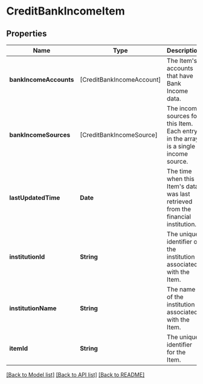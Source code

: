 # CreditBankIncomeItem

## Properties
Name | Type | Description | Notes
------------ | ------------- | ------------- | -------------
**bankIncomeAccounts** | [CreditBankIncomeAccount] | The Item&#39;s accounts that have Bank Income data. | [optional] 
**bankIncomeSources** | [CreditBankIncomeSource] | The income sources for this Item. Each entry in the array is a single income source. | [optional] 
**lastUpdatedTime** | **Date** | The time when this Item&#39;s data was last retrieved from the financial institution. | [optional] 
**institutionId** | **String** | The unique identifier of the institution associated with the Item. | [optional] 
**institutionName** | **String** | The name of the institution associated with the Item. | [optional] 
**itemId** | **String** | The unique identifier for the Item. | [optional] 

[[Back to Model list]](../README.md#documentation-for-models) [[Back to API list]](../README.md#documentation-for-api-endpoints) [[Back to README]](../README.md)



